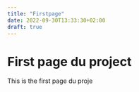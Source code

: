 ```yaml
---
title: "Firstpage"
date: 2022-09-30T13:33:30+02:00
draft: true
---
```


# First page du project

This is the first page du proje